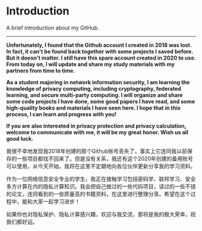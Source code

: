 # Introduction
A brief introduction about my GitHub.

******
  **Unfortunately, I found that the Github account I created in 2018 was lost. In fact, it can't be found back together with some projects I saved before. But it doesn't matter. I still have this spare account created in 2020 to use. From today on, I will update and share my study materials with my partners from time to time.**
  
  **As a student majoring in network information security, I am learning the knowledge of privacy computing, including cryptography, federated learning, and secure multi-party computing. I will organize and share some code projects I have done, some good papers I have read, and some high-quality books and materials I have seen here. I hope that in this process, I can learn and progress with you!**
  
  **If you are also interested in privacy protection and privacy calculation, welcome to communicate with me, it will be my great honor. Wish us all good luck.**


 我很不幸地发现我2018年创建的那个Github账号丢失了，事实上它连同我以前保存的一些项目都找不回来了。但是没有关系，我还有这个2020年创建的备用账号可以使用，从今天开始，我将在这里不定期地向各位伙伴更新分享我的学习资料。
 
 作为一位网络信息安全专业的学生，我正在接触学习包括密码学、联邦学习、安全多方计算在内的隐私计算知识。我会把自己做过的一些代码项目，读过的一些不错的论文，连同看到的一些质量高的书籍资料，在这里进行整理分享。希望在这个过程中，能和大家一起学习进步！
 
 如果你也对隐私保护、隐私计算感兴趣，欢迎与我交流，那将是我的极大荣幸。祝我们都好运。
